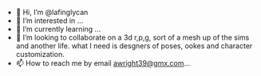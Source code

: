 - 👋 Hi, I’m @lafinglycan
- 👀 I’m interested in ...
- 🌱 I’m currently learning ...
- 💞️ I’m looking to collaborate on a 3d r,p,g, sort of a mesh up of the sims and another life. what I need is desgners of poses, ookes and character customization.
- 📫 How to reach me by email awright39@gmx.com...

<!---
lafinglycan/lafinglycan is a ✨ special ✨ repository because its `README.md` (this file) appears on your GitHub profile.
You can click the Preview link to take a look at your changes.
--->
